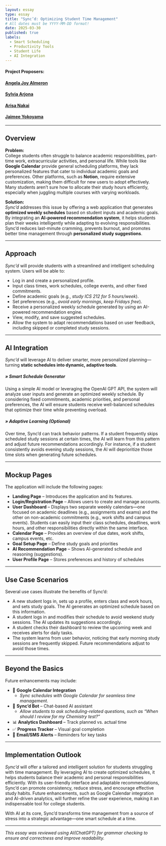 ```yaml
---
layout: essay
type: essay
title: "Sync’d: Optimizing Student Time Management"
# All dates must be YYYY-MM-DD format!
date: 2025-03-30
published: true
labels:
  - Smart Scheduling
  - Productivity Tools
  - Student Life
  - AI Integration
---
```

#### Project Proposers:
#### [Angela Joy Almeron](https://angelaalmeron.github.io/)
#### [Sylvia Arjona](https://silviaarjonag.github.io/)
#### [Arisa Nakai](https://arisa-1208.github.io/)
#### [Jaimee Yokoyama](https://jamiee-tech.github.io/)
---

## Overview

**Problem:**   
College students often struggle to balance academic responsibilities, part-time work, extracurricular activities, and personal life. While tools like **Google Calendar** provide general scheduling platforms, they lack personalized features that cater to individual academic goals and preferences. Other platforms, such as **Notion**, require extensive customization, making them difficult for new users to adopt effectively. Many students aren’t sure how to allocate their study hours efficiently, especially when juggling multiple courses with varying workloads.

**Solution:**  
*Sync’d* addresses this issue by offering a web application that generates **optimized weekly schedules** based on student inputs and academic goals. By integrating an **AI-powered recommendation system**, it helps students plan their weeks intelligently while adapting to evolving responsibilities. Sync’d reduces last-minute cramming, prevents burnout, and promotes better time management through **personalized study suggestions**.

---

## Approach

*Sync’d* will provide students with a streamlined and intelligent scheduling system. Users will be able to:

- Log in and create a personalized profile.  
- Input class times, work schedules, college events, and other fixed commitments.  
- Define academic goals (e.g., *study ICS 212 for 5 hours/week*).  
- Set preferences (e.g., *avoid early mornings*, *keep Fridays free*).  
- Receive a personalized weekly schedule generated by using an AI-powered recommendation engine.
- View, modify, and save suggested schedules.  
- Allow the system to adapt recommendations based on user feedback, including skipped or completed study sessions.

---

## AI Integration

*Sync’d* will leverage AI to deliver smarter, more personalized planning—turning **static schedules into dynamic, adaptive tools**.

#####  » Smart Schedule Generator  
Using a simple AI model or leveraging the OpenAI GPT API, the system will analyze user inputs and generate an optimized weekly schedule. By considering fixed commitments, academic priorities, and personal preferences, the AI will ensure students receive well-balanced schedules that optimize their time while preventing overload.

#####  » Adaptive Learning (Optional)  
Over time, Sync’d can track behavior patterns. If a student frequently skips scheduled study sessions at certain times, the AI will learn from this pattern and adjust future recommendations accordingly. For instance, if a student consistently avoids evening study sessions, the AI will deprioritize those time slots when generating future schedules.

---

## Mockup Pages

The application will include the following pages:

- **Landing Page** – Introduces the application and its features.
- **Login/Registration Page** – Allows users to create and manage accounts.
- **User Dashboard** – Displays two separate weekly calendars—one focused on academic deadlines (e.g., assignments and exams) and the other on non-academic commitments (e.g., work shifts and campus events). Students can easily input their class schedules, deadlines, work hours, and other responsibilities directly within the same interface.
- **Calendar Page** – Provides an overview of due dates, work shifts, campus events, etc.
- **Goal Setup Page** – Define study goals and priorities  
- **AI Recommendation Page** – Shows AI-generated schedule and reasoning (suggestions).
- **User Profile Page** – Stores preferences and history of schedules

---

## Use Case Scenarios

Several use cases illustrate the benefits of Sync’d:

- A new student logs in, sets up a profile, enters class and work hours, and sets study goals. The AI generates an optimized schedule based on this information.
- A student logs in and modifies their schedule to avoid weekend study sessions. The AI updates its suggestions accordingly.
- A student checks their dashboard to review the upcoming week and receives alerts for daily tasks.
- The system learns from user behavior, noticing that early morning study sessions are frequently skipped. Future recommendations adjust to avoid those times.
  
---

## Beyond the Basics

Future enhancements may include:

- 🔗 **Google Calendar Integration**
   - *Sync schedules with Google Calendar for seamless time management.*
- 🤖 **Sync’d Bot** – Chat-based AI assistant
   - *Allow students to ask scheduling-related questions, such as “When should I review for my Chemistry test?”*
- 📊 **Analytics Dashboard** – Track planned vs. actual time  
- ✅ **Progress Tracker** – Visual goal completion  
- 📩 **Email/SMS Alerts** – Reminders for key tasks

---

## Implementation Outlook

*Sync’d* will offer a tailored and intelligent solution for students struggling with time management. By leveraging AI to create optimized schedules, it helps students balance their academic and personal responsibilities efficiently. With its user-friendly interface and adaptable recommendations, Sync’d can promote consistency, reduce stress, and encourage effective study habits. Future enhancements, such as Google Calendar integration and AI-driven analytics, will further refine the user experience, making it an indispensable tool for college students.

With AI at its core, Sync’d transforms time management from a source of stress into a strategic advantage—one smart schedule at a time.

---

*This essay was reviewed using AI(ChatGPT) for grammar checking to ensure and correctness and improve readability.*

